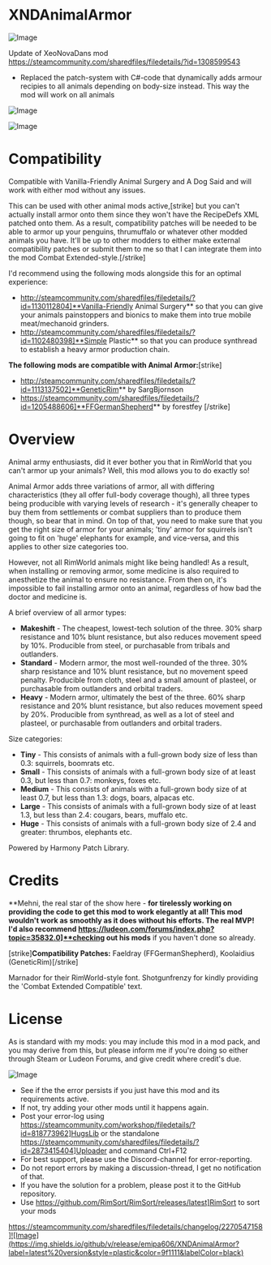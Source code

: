 # XNDAnimalArmor

![Image](https://i.imgur.com/buuPQel.png)

Update of XeoNovaDans mod
https://steamcommunity.com/sharedfiles/filedetails/?id=1308599543

- Replaced the patch-system with C#-code that dynamically adds armour recipies to all animals depending on body-size instead. This way the mod will work on all animals

![Image](https://i.imgur.com/pufA0kM.png)

	
![Image](https://i.imgur.com/Z4GOv8H.png)


# **Compatibility**

Compatible with Vanilla-Friendly Animal Surgery and A Dog Said and will work with either mod without any issues.

This can be used with other animal mods active,[strike] but you can't actually install armor onto them since they won't have the RecipeDefs XML patched onto them. As a result, compatibility patches will be needed to be able to armor up your penguins, thrumuffalo or whatever other modded animals you have. It'll be up to other modders to either make external compatibility patches or submit them to me so that I can integrate them into the mod Combat Extended-style.[/strike]

I'd recommend using the following mods alongside this for an optimal experience:

- http://steamcommunity.com/sharedfiles/filedetails/?id=1130112804]**Vanilla-Friendly Animal Surgery** so that you can give your animals painstoppers and bionics to make them into true mobile meat/mechanoid grinders.
- http://steamcommunity.com/sharedfiles/filedetails/?id=1102480398]**Simple Plastic** so that you can produce synthread to establish a heavy armor production chain.

**The following mods are compatible with Animal Armor:**[strike]
- http://steamcommunity.com/sharedfiles/filedetails/?id=1113137502]**GeneticRim** by SargBjornson
- https://steamcommunity.com/sharedfiles/filedetails/?id=1205488606]**FFGermanShepherd** by forestfey
[/strike]
# **Overview**

Animal army enthusiasts, did it ever bother you that in RimWorld that you can't armor up your animals? Well, this mod allows you to do exactly so!

Animal Armor adds three variations of armor, all with differing characteristics (they all offer full-body coverage though), all three types being producible with varying levels of research - it's generally cheaper to buy them from settlements or combat suppliers than to produce them though, so bear that in mind. On top of that, you need to make sure that you get the right size of armor for your animals; 'tiny' armor for squirrels isn't going to fit on 'huge' elephants for example, and vice-versa, and this applies to other size categories too.

However, not all RimWorld animals might like being handled! As a result, when installing or removing armor, some medicine is also required to anesthetize the animal to ensure no resistance. From then on, it's impossible to fail installing armor onto an animal, regardless of how bad the doctor and medicine is.

A brief overview of all armor types:

- **Makeshift** - The cheapest, lowest-tech solution of the three. 30% sharp resistance and 10% blunt resistance, but also reduces movement speed by 10%. Producible from steel, or purchasable from tribals and outlanders.
- **Standard** - Modern armor, the most well-rounded of the three. 30% sharp resistance and 10% blunt resistance, but no movement speed penalty. Producible from cloth, steel and a small amount of plasteel, or purchasable from outlanders and orbital traders.
- **Heavy** - Modern armor, ultimately the best of the three. 60% sharp resistance and 20% blunt resistance, but also reduces movement speed by 20%. Producible from synthread, as well as a lot of steel and plasteel, or purchasable from outlanders and orbital traders.

Size categories:

- **Tiny** - This consists of animals with a full-grown body size of less than 0.3: squirrels, boomrats etc.
- **Small** - This consists of animals with a full-grown body size of at least 0.3, but less than 0.7: monkeys, foxes etc.
- **Medium** - This consists of animals with a full-grown body size of at least 0.7, but less than 1.3: dogs, boars, alpacas etc.
- **Large** - This consists of animals with a full-grown body size of at least 1.3, but less than 2.4: cougars, bears, muffalo etc.
- **Huge** - This consists of animals with a full-grown body size of 2.4 and greater: thrumbos, elephants etc.



Powered by Harmony Patch Library.

# **Credits**

**Mehni, the real star of the show here - **for tirelessly working on providing the code to get this mod to work elegantly at all! This mod wouldn't work as smoothly as it does without his efforts. The real MVP! I'd also recommend https://ludeon.com/forums/index.php?topic=35832.0]**checking out his mods** if you haven't done so already.

[strike]**Compatibility Patches:** Faeldray (FFGermanShepherd), Koolaidius (GeneticRim)[/strike]

Marnador for their RimWorld-style font.
Shotgunfrenzy for kindly providing the 'Combat Extended Compatible' text.

# **License**

As is standard with my mods: you may include this mod in a mod pack, and you may derive from this, but please inform me if you're doing so either through Steam or Ludeon Forums, and give credit where credit's due.

![Image](https://i.imgur.com/PwoNOj4.png)



-  See if the the error persists if you just have this mod and its requirements active.
-  If not, try adding your other mods until it happens again.
-  Post your error-log using https://steamcommunity.com/workshop/filedetails/?id=818773962]HugsLib or the standalone https://steamcommunity.com/sharedfiles/filedetails/?id=2873415404]Uploader and command Ctrl+F12
-  For best support, please use the Discord-channel for error-reporting.
-  Do not report errors by making a discussion-thread, I get no notification of that.
-  If you have the solution for a problem, please post it to the GitHub repository.
-  Use https://github.com/RimSort/RimSort/releases/latest]RimSort to sort your mods



https://steamcommunity.com/sharedfiles/filedetails/changelog/2270547158]![Image](https://img.shields.io/github/v/release/emipa606/XNDAnimalArmor?label=latest%20version&style=plastic&color=9f1111&labelColor=black)

